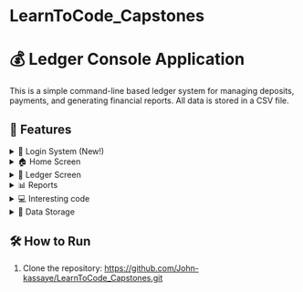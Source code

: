# LearnToCode_Capstones
# 💰 Ledger Console Application

This is a simple command-line based ledger system for managing deposits, payments, and generating financial reports. All data is stored in a CSV file.

## 📌 Features
<Details>
<Summary> 🔐 Login System (New!) </Summary>
<br>

- **Sign In** – Existing users can log in using their credentials.
- **Sign Up** – New users can create an account.

[Login_Image](https://github.com/John-kassaye/LearnToCode_Capstones/blob/main/Accounting_Ledger_Application/src/Images/Login_Screen.png)
</details>

<Details>
<Summary> 🏠 Home Screen </Summary>
<br>

The home screen provides the user with the following options. The application will continue running until the user chooses to exit.

- `D) Add Deposit` – Prompt the user for deposit information and save it to the CSV file.
- `P) Make Payment (Debit)` – Prompt the user for payment information and save it to the CSV file.
- `L) Ledger` – Display the ledger screen.
- `X) Exit` – Exit the application.

[Home_Screen_Image](https://github.com/John-kassaye/LearnToCode_Capstones/blob/main/Accounting_Ledger_Application/src/Images/Home_Screen.png)

</Details>

<Details>
<Summary> 📒 Ledger Screen </Summary>
<br>
 
The ledger displays entries with the most recent shown first.<br>

- `A) All` – Display all entries.
- `D) Deposits` – Show only deposits.
- `P) Payments` – Show only payments (negative values).
- `R) Reports` – Open the reports screen.
- `H) Home` – Return to the home screen.

[Ledger_Screen_Image](https://github.com/John-kassaye/LearnToCode_Capstones/blob/main/Accounting_Ledger_Application/src/Images/Ledger%20Menu.png)
</Details>

<Details><Summary> 📊 Reports</Summary>
<br>

Users can run predefined or custom reports.

- `1) Month To Date`
- `2) Previous Month`
- `3) Year To Date`
- `4) Previous Year`
- `5) Search by Vendor` – Prompt for a vendor name and show matching entries.
- `6) Custom Search` *(Bonus Feature)* – Filter by:
  - Start Date
  - End Date
  - Description
  - Vendor
  - Amount
- `7) Summary Balance` – Displays the total Deposit, Payment, and Net balance of the account.
- `0) Back` – Return to the Ledger menu.
- `9) Exit`

[Reports_Screen_Image](https://github.com/John-kassaye/LearnToCode_Capstones/blob/main/Accounting_Ledger_Application/src/Images/Reports%20Menu.png)
</Details>

<details>
<summary> 💻 Interesting code </summary>
[Code](https://github.com/John-kassaye/LearnToCode_Capstones/blob/main/Accounting_Ledger_Application/src/Images/interesting_code%20copy.png)
</details>


<Details> 
<Summary>  💾 Data Storage </Summary>
<br>


- All transactions are saved in a CSV file.
- Each entry includes:
  - Date
  - Description
  - Vendor
  - Amount (positive for deposits, negative for payments)
</Details>

## 🛠 How to Run

1. Clone the repository:
    https://github.com/John-kassaye/LearnToCode_Capstones.git

